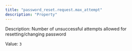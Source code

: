 ```yaml
---
title: "password_reset.request.max_attempt"
description: "Property"
---
```


Description: Number of unsuccessful attempts allowed for resetting/changing password

Value: `3`